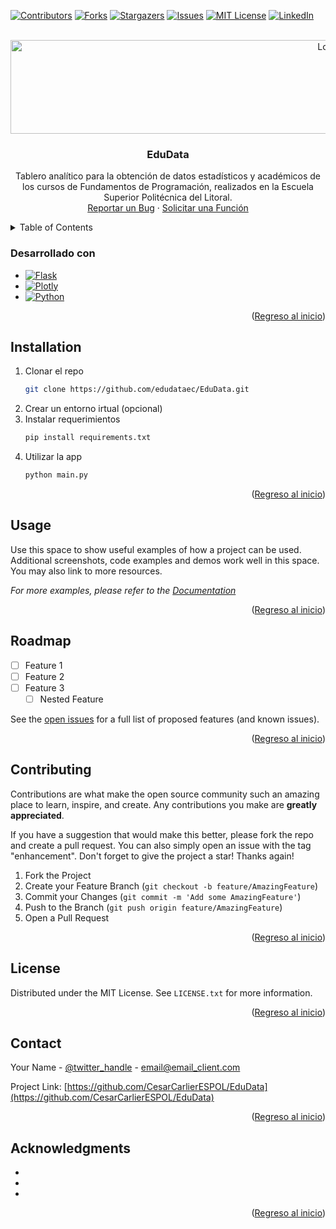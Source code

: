<!-- Improved compatibility of Regreso al inicio link: See: https://github.com/othneildrew/Best-README-Template/pull/73 -->
<a name="readme-top"></a>
<!--
*** Thanks for checking out the Best-README-Template. If you have a suggestion
*** that would make this better, please fork the repo and create a pull request
*** or simply open an issue with the tag "enhancement".
*** Don't forget to give the project a star!
*** Thanks again! Now go create something AMAZING! :D
-->



<!-- PROJECT SHIELDS -->
<!--
*** I'm using markdown "reference style" links for readability.
*** Reference links are enclosed in brackets [ ] instead of parentheses ( ).
*** See the bottom of this document for the declaration of the reference variables
*** for contributors-url, forks-url, etc. This is an optional, concise syntax you may use.
*** https://www.markdownguide.org/basic-syntax/#reference-style-links
-->
[![Contributors][contributors-shield]][contributors-url]
[![Forks][forks-shield]][forks-url]
[![Stargazers][stars-shield]][stars-url]
[![Issues][issues-shield]][issues-url]
[![MIT License][license-shield]][license-url]
[![LinkedIn][linkedin-shield]][linkedin-url]



<!-- PROJECT LOGO -->
<br />
<div align="center">
  <a href="https://github.com/CesarCarlierESPOL/EduData">
    <img src="assets/imgs/logo.svg" alt="Logo" width="1000" height=150">
  </a>

<h3 align="center">EduData</h3>

  <p align="center">
    Tablero analítico para la obtención de datos estadísticos y académicos de los cursos de Fundamentos de Programación, realizados en la Escuela Superior Politécnica del Litoral.
    <br />
    <!-- <a href="https://github.com/CesarCarlierESPOL/EduData"><strong>Explore the docs »</strong></a>
    <br />
    <br />
    <a href="https://github.com/CesarCarlierESPOL/EduData">View Demo</a>
    · -->
    <a href="https://github.com/CesarCarlierESPOL/EduData/issues">Reportar un Bug</a>
    ·
    <a href="https://github.com/CesarCarlierESPOL/EduData/issues">Solicitar una Función</a>
  </p>
</div>



<!-- TABLE OF CONTENTS -->
<details>
  <summary>Table of Contents</summary>
  <ol>
    <li>
      <a href="#built-with">Desarrollado con</a>
    </li>
    <li>
      <a href="#installation">Instalación</a>
    </li>
    <li><a href="#usage">Usage</a></li>
    <li><a href="#roadmap">Roadmap</a></li>
    <li><a href="#contributing">Contributing</a></li>
    <li><a href="#license">License</a></li>
    <li><a href="#contact">Contact</a></li>
    <li><a href="#acknowledgments">Acknowledgments</a></li>
  </ol>
</details>


### Desarrollado con

* [![Flask][Flask]][Flask-url]
* [![Plotly][Plotly]][Plotly-url]
* [![Python][Python]][Python-url]

<p align="right">(<a href="#readme-top">Regreso al inicio</a>)</p>



<!-- Primeros Pasos -->
## Installation

1. Clonar el repo
   ```sh
   git clone https://github.com/edudataec/EduData.git
   ```
2. Crear un entorno irtual (opcional)
3. Instalar requerimientos
   ```sh
   pip install requirements.txt
   ```
4. Utilizar la app
   ```sh
   python main.py
   ```

<p align="right">(<a href="#readme-top">Regreso al inicio</a>)</p>



<!-- USAGE EXAMPLES -->
## Usage

Use this space to show useful examples of how a project can be used. Additional screenshots, code examples and demos work well in this space. You may also link to more resources.

_For more examples, please refer to the [Documentation](https://example.com)_

<p align="right">(<a href="#readme-top">Regreso al inicio</a>)</p>



<!-- ROADMAP -->
## Roadmap

- [ ] Feature 1
- [ ] Feature 2
- [ ] Feature 3
    - [ ] Nested Feature

See the [open issues](https://github.com/CesarCarlierESPOL/EduData/issues) for a full list of proposed features (and known issues).

<p align="right">(<a href="#readme-top">Regreso al inicio</a>)</p>



<!-- CONTRIBUTING -->
## Contributing

Contributions are what make the open source community such an amazing place to learn, inspire, and create. Any contributions you make are **greatly appreciated**.

If you have a suggestion that would make this better, please fork the repo and create a pull request. You can also simply open an issue with the tag "enhancement".
Don't forget to give the project a star! Thanks again!

1. Fork the Project
2. Create your Feature Branch (`git checkout -b feature/AmazingFeature`)
3. Commit your Changes (`git commit -m 'Add some AmazingFeature'`)
4. Push to the Branch (`git push origin feature/AmazingFeature`)
5. Open a Pull Request

<p align="right">(<a href="#readme-top">Regreso al inicio</a>)</p>



<!-- LICENSE -->
## License

Distributed under the MIT License. See `LICENSE.txt` for more information.

<p align="right">(<a href="#readme-top">Regreso al inicio</a>)</p>



<!-- CONTACT -->
## Contact

Your Name - [@twitter_handle](https://twitter.com/twitter_handle) - email@email_client.com

Project Link: [https://github.com/CesarCarlierESPOL/EduData](https://github.com/CesarCarlierESPOL/EduData)

<p align="right">(<a href="#readme-top">Regreso al inicio</a>)</p>



<!-- ACKNOWLEDGMENTS -->
## Acknowledgments

* []()
* []()
* []()

<p align="right">(<a href="#readme-top">Regreso al inicio</a>)</p>



<!-- MARKDOWN LINKS & IMAGES -->
<!-- https://www.markdownguide.org/basic-syntax/#reference-style-links -->
[contributors-shield]: https://img.shields.io/github/contributors/CesarCarlierESPOL/EduData.svg?style=for-the-badge
[contributors-url]: https://github.com/CesarCarlierESPOL/EduData/graphs/contributors
[forks-shield]: https://img.shields.io/github/forks/CesarCarlierESPOL/EduData.svg?style=for-the-badge
[forks-url]: https://github.com/CesarCarlierESPOL/EduData/network/members
[stars-shield]: https://img.shields.io/github/stars/CesarCarlierESPOL/EduData.svg?style=for-the-badge
[stars-url]: https://github.com/CesarCarlierESPOL/EduData/stargazers
[issues-shield]: https://img.shields.io/github/issues/CesarCarlierESPOL/EduData.svg?style=for-the-badge
[issues-url]: https://github.com/CesarCarlierESPOL/EduData/issues
[license-shield]: https://img.shields.io/github/license/CesarCarlierESPOL/EduData.svg?style=for-the-badge
[license-url]: https://github.com/CesarCarlierESPOL/EduData/blob/master/LICENSE.txt
[linkedin-shield]: https://img.shields.io/badge/-LinkedIn-black.svg?style=for-the-badge&logo=linkedin&colorB=555
[linkedin-url]: https://linkedin.com/in/linkedin_username
[product-screenshot]: images/screenshot.png
[Next.js]: https://img.shields.io/badge/next.js-000000?style=for-the-badge&logo=nextdotjs&logoColor=white
[Next-url]: https://nextjs.org/
[React.js]: https://img.shields.io/badge/React-20232A?style=for-the-badge&logo=react&logoColor=61DAFB
[React-url]: https://reactjs.org/
[Vue.js]: https://img.shields.io/badge/Vue.js-35495E?style=for-the-badge&logo=vuedotjs&logoColor=4FC08D
[Vue-url]: https://vuejs.org/
[Angular.io]: https://img.shields.io/badge/Angular-DD0031?style=for-the-badge&logo=angular&logoColor=white
[Angular-url]: https://angular.io/
[Svelte.dev]: https://img.shields.io/badge/Svelte-4A4A55?style=for-the-badge&logo=svelte&logoColor=FF3E00
[Svelte-url]: https://svelte.dev/
[Laravel.com]: https://img.shields.io/badge/Laravel-FF2D20?style=for-the-badge&logo=laravel&logoColor=white
[Laravel-url]: https://laravel.com
[Bootstrap.com]: https://img.shields.io/badge/Bootstrap-563D7C?style=for-the-badge&logo=bootstrap&logoColor=white
[Bootstrap-url]: https://getbootstrap.com
[JQuery.com]: https://img.shields.io/badge/jQuery-0769AD?style=for-the-badge&logo=jquery&logoColor=white
[JQuery-url]: https://jquery.com 
[Plotly]: https://img.shields.io/badge/Plotly-%233F4F75.svg?style=for-the-badge&logo=plotly&logoColor=white
[Plotly-url]: https://plotly.com/dash/
[Python]: https://img.shields.io/badge/python-3670A0?style=for-the-badge&logo=python&logoColor=ffdd54
[Python-url]: https://www.python.org/
[Flask]: https://img.shields.io/badge/flask-%23000.svg?style=for-the-badge&logo=flask&logoColor=white
[Flask-url]: https://flask.palletsprojects.com/en/2.2.x/
